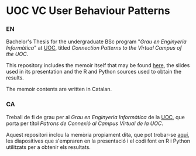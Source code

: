 # UOC VC User Behaviour Patterns

### EN
Bachelor's Thesis for the undergraduate BSc program "_Grau en Enginyeria Informàtica_" at [UOC](http://www.uoc.edu/),
titled _Connection Patterns to the Virtual Campus of the UOC_. 

This repository includes the memoir itself that may be found [here](http://hdl.handle.net/10609/40661), 
the slides used in its presentation and the R and Python sources used to obtain the results.

The memoir contents are written in Catalan.

### CA
Treball de fi de grau per al _Grau en Enginyeria Informàtica_ de la [UOC](http://www.uoc.edu/), que porta
per títol _Patrons de Connexió al Campus Virtual de la UOC_.

Aquest repositori inclou la memòria propiament dita, que pot trobar-se [aquí](http://hdl.handle.net/10609/40661), 
les diapositives que s'empraren en la presentació i el codi font en R i Python utilitzats per a 
obtenir els resultats.
